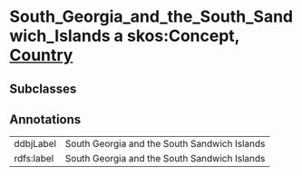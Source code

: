 # South_Georgia_and_the_South_Sandwich_Islands a skos:Concept, [Country](/0.1/Country)

## Subclasses

## Annotations

|||
|-----|-----|
|ddbjLabel|South Georgia and the South Sandwich Islands|
|rdfs:label|South Georgia and the South Sandwich Islands|


